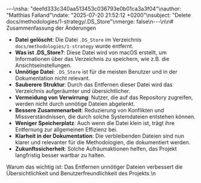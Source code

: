 ---\nsha: "deefd333c340aa513453c036793e0b01ca3a3f04"\nauthor: "Matthias Falland"\ndate: "2025-07-20 21:52:12 +0200"\nsubject: "Delete docs/methodologies/1-strategy/.DS_Store"\nmerge: false\n---\n\n# Zusammenfassung der Änderungen

- **Datei gelöscht**: Die Datei `.DS_Store` im Verzeichnis `docs/methodologies/1-strategy` wurde entfernt.
- **Was ist .DS_Store?**: Diese Datei wird von macOS erstellt, um Informationen über das Verzeichnis zu speichern, wie z.B. die Ansichtseinstellungen.
- **Unnötige Datei**: `.DS_Store` ist für die meisten Benutzer und in der Dokumentation nicht relevant.
- **Sauberere Struktur**: Durch das Entfernen dieser Datei wird das Verzeichnis aufgeräumter und übersichtlicher.
- **Vermeidung von Verwirrung**: Nutzer, die auf das Repository zugreifen, werden nicht durch unnötige Dateien abgelenkt.
- **Bessere Zusammenarbeit**: Reduzierung von Konflikten und Missverständnissen, die durch solche Systemdateien entstehen können.
- **Weniger Speicherplatz**: Auch wenn die Datei klein ist, trägt ihre Entfernung zur allgemeinen Effizienz bei.
- **Klarheit in der Dokumentation**: Die verbleibenden Dateien sind nun klarer und relevanter für die Methodologien, die dokumentiert werden.
- **Zukunftssicherheit**: Solche Aufräumaktionen helfen, das Projekt langfristig besser wartbar zu halten.

Warum das wichtig ist: Das Entfernen unnötiger Dateien verbessert die Übersichtlichkeit und Benutzerfreundlichkeit des Projekts.\n